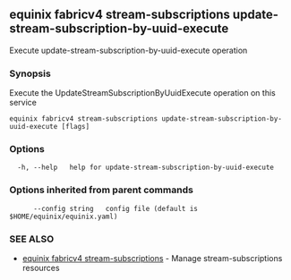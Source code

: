 ## equinix fabricv4 stream-subscriptions update-stream-subscription-by-uuid-execute

Execute update-stream-subscription-by-uuid-execute operation

### Synopsis

Execute the UpdateStreamSubscriptionByUuidExecute operation on this service

```
equinix fabricv4 stream-subscriptions update-stream-subscription-by-uuid-execute [flags]
```

### Options

```
  -h, --help   help for update-stream-subscription-by-uuid-execute
```

### Options inherited from parent commands

```
      --config string   config file (default is $HOME/equinix/equinix.yaml)
```

### SEE ALSO

* [equinix fabricv4 stream-subscriptions](equinix_fabricv4_stream-subscriptions.md)	 - Manage stream-subscriptions resources

